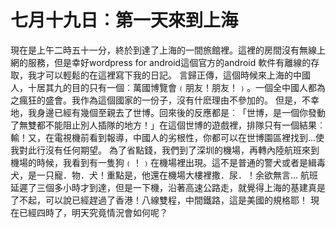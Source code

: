 # 七月十九日︰第一天來到上海

現在是上午二時五十一分，終於到達了上海的一間旅館裡。這裡的房間沒有無線上網的服務，但是幸好wordpress for android這個官方的android 軟件有離線的存取，我才可以輕鬆的在這裡寫下我的日記。
言歸正傳，這個時候來上海的中國人，十居其九的目的只有一個︰萬國博覽會﹙朋友！朋友！﹚。一個全中國人都為之瘋狂的盛會。我作為這個國家的一份子，沒有什麽理由不參加的。
但是，不幸地，我身邊已經有幾個至親去了世博。回來後的反應都是︰「世博，是一個你發動了無雙都不能阻止別人插隊的地方！」在這個世博的遊戲裡，排隊只有一個結果︰輸！又，在電視機前看到報導，中國人的劣根性，你都可以在世博園區裡找到…使我對此行沒有任何期望。
為了省點錢，我們到了深圳的機場，再轉內陸航班來到機場的時候，我看到有一隻狗﹙！﹚在機場裡出現。這不是普通的警犬或者是緝毒犬，是一只寵．物．犬！重點是，他還在機場大樓裡撒．尿．！余欲無言…
航班延遲了三個多小時才到達，但是一下機，沿著高速公路走，就覺得上海的基建真是了不起，可以說已經趕過了香港！八線雙程，中間鐵路，這是美國的規格耶！
現在已經四時了，明天究竟情況會如何呢？